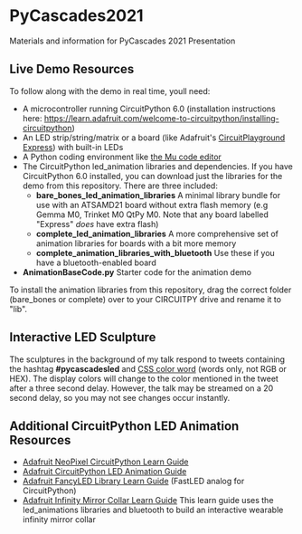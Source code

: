 # PyCascades2021
Materials and information for PyCascades 2021 Presentation

## Live Demo Resources
To follow along with the demo in real time, youll need:
  - A microcontroller running CircuitPython 6.0 (installation instructions here: <a href=https://learn.adafruit.com/welcome-to-circuitpython/installing-circuitpython>https://learn.adafruit.com/welcome-to-circuitpython/installing-circuitpython</a>)
  - An LED strip/string/matrix or a board (like Adafruit's <a href=https://www.adafruit.com/product/3333>CircuitPlayground Express</a>) with built-in LEDs
  - A Python coding environment like <a href=https://codewith.mu/>the Mu code editor</a>
  - The CircuitPython led_animation libraries and dependencies. If you have CircuitPython 6.0 installed, you can download just the libraries for the demo from this repository. There are three included:
    *  <b>bare_bones_led_animation_libraries</b> A minimal library bundle for use with an ATSAMD21 board without extra flash memory (e.g Gemma M0, Trinket M0 QtPy M0. Note that any board labelled "Express" *does* have extra flash)
    *  <b>complete_led_animation_libraries</b> A more comprehensive set of animation libraries for boards with a bit more memory
    *  <b>complete_animation_libraries_with_bluetooth</b> Use these if you have a bluetooth-enabled board
  - <b>AnimationBaseCode.py</b> Starter code for the animation demo
 
To install the animation libraries from this repository, drag the correct folder (bare_bones or complete) over to your CIRCUITPY drive and rename it to "lib".

## Interactive LED Sculpture
The sculptures in the background of my talk respond to tweets containing the hashtag <b>#pycascadesled</b> and <a href=https://htmlcolorcodes.com/color-names/>CSS color word</a> (words only, not RGB or HEX). The display colors will change to the color mentioned in the tweet after a three second delay. However, the talk may be streamed on a 20 second delay, so you may not see changes occur instantly.

## Additional CircuitPython LED Animation Resources
- <a href=https://learn.adafruit.com/circuitpython-essentials/circuitpython-neopixel>Adafruit NeoPixel CircuitPython Learn Guide</a>
- <a href=https://learn.adafruit.com/circuitpython-led-animations>Adafruit CircuitPython LED Animation Guide</a>
- <a href=https://learn.adafruit.com/fancyled-library-for-circuitpython>Adafruit FancyLED Library Learn Guide</a> (FastLED analog for CircuitPython)
- <a href=https://learn.adafruit.com/infinity-mirror-collar>Adafruit Infinity Mirror Collar Learn Guide</a> This learn guide uses the led_animations libraries and bluetooth to build an interactive wearable infinity mirror collar
